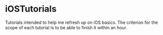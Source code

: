 iOSTutorials
============

Tutorials intended to help me refresh up on iOS basics. The criterion for the scope of each tutorial is to be able to finish it within an hour.
